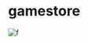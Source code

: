 # gamestore
![f](https://user-images.githubusercontent.com/82755744/132135746-d81d089c-515b-42b0-9abb-aa0d55c23f72.jpg)
